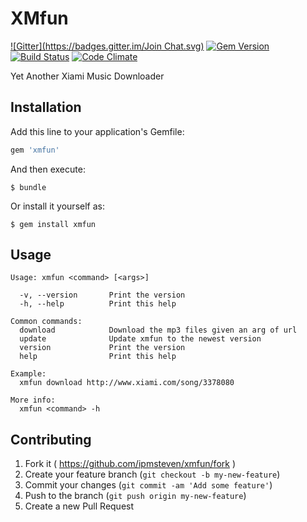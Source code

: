# XMfun
[![Gitter](https://badges.gitter.im/Join Chat.svg)](https://gitter.im/ipmsteven/xmfun?utm_source=badge&utm_medium=badge&utm_campaign=pr-badge)
[![Gem
Version](https://badge.fury.io/rb/xmfun.svg)](http://badge.fury.io/rb/xmfun)
[![Build
Status](https://travis-ci.org/ipmsteven/xmfun.svg?branch=master)](https://travis-ci.org/ipmsteven/xmfun)
[![Code
Climate](https://codeclimate.com/github/ipmsteven/xmfun/badges/gpa.svg)](https://codeclimate.com/github/ipmsteven/xmfun)

Yet Another Xiami Music Downloader

## Installation

Add this line to your application's Gemfile:

```ruby
gem 'xmfun'
```

And then execute:

    $ bundle

Or install it yourself as:

    $ gem install xmfun

## Usage

```
Usage: xmfun <command> [<args>]

  -v, --version       Print the version
  -h, --help          Print this help

Common commands:
  download            Download the mp3 files given an arg of url
  update              Update xmfun to the newest version
  version             Print the version
  help                Print this help

Example:
  xmfun download http://www.xiami.com/song/3378080

More info:
  xmfun <command> -h
```

## Contributing

1. Fork it ( https://github.com/ipmsteven/xmfun/fork )
2. Create your feature branch (`git checkout -b my-new-feature`)
3. Commit your changes (`git commit -am 'Add some feature'`)
4. Push to the branch (`git push origin my-new-feature`)
5. Create a new Pull Request
